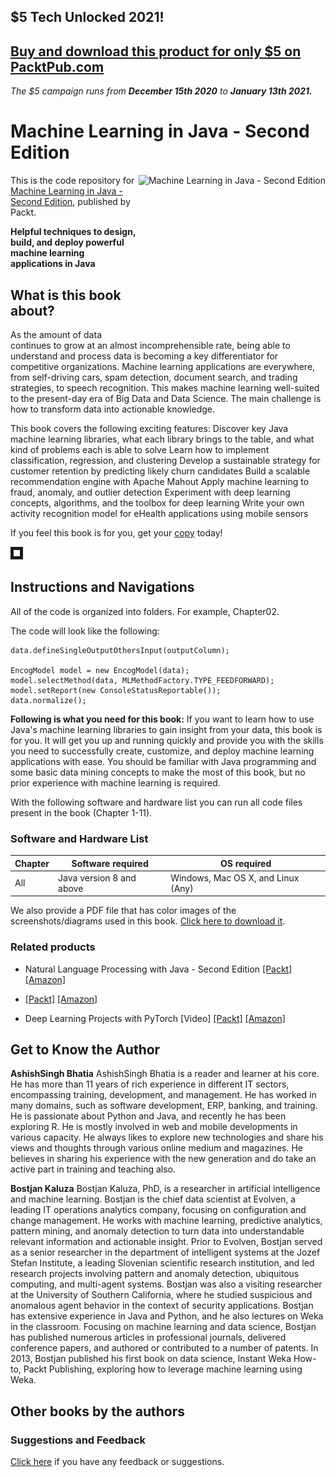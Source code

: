 ## $5 Tech Unlocked 2021!
[Buy and download this product for only $5 on PacktPub.com](https://www.packtpub.com/)
-----
*The $5 campaign         runs from __December 15th 2020__ to __January 13th 2021.__*

# Machine Learning in Java - Second Edition

<a href="https://www.packtpub.com/big-data-and-business-intelligence/machine-learning-java-second-edition?utm_source=github&utm_medium=repository&utm_campaign=9781788474399 "><img src="https://d1ldz4te4covpm.cloudfront.net/sites/default/files/imagecache/ppv4_main_book_cover/B08679.png" alt="Machine Learning in Java - Second Edition" height="256px" align="right"></a>

This is the code repository for [Machine Learning in Java - Second Edition](https://www.packtpub.com/big-data-and-business-intelligence/machine-learning-java-second-edition?utm_source=github&utm_medium=repository&utm_campaign=9781788474399), published by Packt.

**Helpful techniques to design, build, and deploy powerful machine learning applications in Java**

## What is this book about?
As the amount of data continues to grow at an almost incomprehensible rate, being able to understand and process data is becoming a key differentiator for competitive organizations. Machine learning applications are everywhere, from self-driving cars, spam detection, document search, and trading strategies, to speech recognition. This makes machine learning well-suited to the present-day era of Big Data and Data Science. The main challenge is how to transform data into actionable knowledge.

This book covers the following exciting features:
Discover key Java machine learning libraries, what each library brings to the table, and what kind of problems each is able to solve 
Learn how to implement classification, regression, and clustering 
Develop a sustainable strategy for customer retention by predicting likely churn candidates 
Build a scalable recommendation engine with Apache Mahout 
Apply machine learning to fraud, anomaly, and outlier detection 
Experiment with deep learning concepts, algorithms, and the toolbox for deep learning 
Write your own activity recognition model for eHealth applications using mobile sensors 

If you feel this book is for you, get your [copy](https://www.amazon.com/dp/) today!

<a href="https://www.packtpub.com/?utm_source=github&utm_medium=banner&utm_campaign=GitHubBanner"><img src="https://raw.githubusercontent.com/PacktPublishing/GitHub/master/GitHub.png" 
alt="https://www.packtpub.com/" border="5" /></a>

## Instructions and Navigations
All of the code is organized into folders. For example, Chapter02.

The code will look like the following:
```
data.defineSingleOutputOthersInput(outputColumn); 

EncogModel model = new EncogModel(data); 
model.selectMethod(data, MLMethodFactory.TYPE_FEEDFORWARD);
model.setReport(new ConsoleStatusReportable()); 
data.normalize(); 
```

**Following is what you need for this book:**
If you want to learn how to use Java's machine learning libraries to gain insight from your data, this book is for you. It will get you up and running quickly and provide you with the skills you need to successfully create, customize, and deploy machine learning applications with ease. You should be familiar with Java programming and some basic data mining concepts to make the most of this book, but no prior experience with machine learning is required.

With the following software and hardware list you can run all code files present in the book (Chapter 1-11).
### Software and Hardware List
| Chapter | Software required | OS required |
| -------- | ------------------------------------ | ----------------------------------- |
| All | Java version 8 and above | Windows, Mac OS X, and Linux (Any) |

We also provide a PDF file that has color images of the screenshots/diagrams used in this book. [Click here to download it](https://www.packtpub.com/sites/default/files/downloads/9781788474399_ColorImages.pdf).

### Related products
* Natural Language Processing with Java - Second Edition [[Packt]](https://www.packtpub.com/big-data-and-business-intelligence/natural-language-processing-java-second-edition?utm_source=github&utm_medium=repository&utm_campaign=9781788993494) [[Amazon]](https://www.amazon.com/dp/)

*  [[Packt]](https://www.packtpub.com/big-data-and-business-intelligence/machine-learning-r-cookbook-second-edition?utm_source=github&utm_medium=repository&utm_campaign=) [[Amazon]](https://www.amazon.com/dp/)

* Deep Learning Projects with PyTorch [Video] [[Packt]](https://www.packtpub.com/application-development/deep-learning-projects-pytorch-video?utm_source=github&utm_medium=repository&utm_campaign=9781788997591) [[Amazon]](https://www.amazon.com/dp/)

## Get to Know the Author
**AshishSingh Bhatia**
AshishSingh Bhatia is a reader and learner at his core. He has more than 11 years of rich experience in different IT sectors, encompassing training, development, and management. He has worked in many domains, such as software development, ERP, banking, and training. He is passionate about Python and Java, and recently he has been exploring R. He is mostly involved in web and mobile developments in various capacity. He always likes to explore new technologies and share his views and thoughts through various online medium and magazines. He believes in sharing his experience with the new generation and do take an active part in training and teaching also.

**Bostjan Kaluza**
Bostjan Kaluza, PhD, is a researcher in artificial intelligence and machine learning. Bostjan is the chief data scientist at Evolven, a leading IT operations analytics company, focusing on configuration and change management. He works with machine learning, predictive analytics, pattern mining, and anomaly detection to turn data into understandable relevant information and actionable insight. Prior to Evolven, Bostjan served as a senior researcher in the department of intelligent systems at the Jozef Stefan Institute, a leading Slovenian scientific research institution, and led research projects involving pattern and anomaly detection, ubiquitous computing, and multi-agent systems. Bostjan was also a visiting researcher at the University of Southern California, where he studied suspicious and anomalous agent behavior in the context of security applications. Bostjan has extensive experience in Java and Python, and he also lectures on Weka in the classroom. Focusing on machine learning and data science, Bostjan has published numerous articles in professional journals, delivered conference papers, and authored or contributed to a number of patents. In 2013, Bostjan published his first book on data science, Instant Weka How-to, Packt Publishing, exploring how to leverage machine learning using Weka.

## Other books by the authors
### Suggestions and Feedback
[Click here](https://docs.google.com/forms/d/e/1FAIpQLSdy7dATC6QmEL81FIUuymZ0Wy9vH1jHkvpY57OiMeKGqib_Ow/viewform) if you have any feedback or suggestions.


